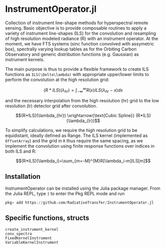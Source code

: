 # InstrumentOperator.jl
Collection of instrument line-shape methods for hyperspectral remote sensing. Basic objective is to provide composable routines to apply a variety of instrument line-shapes (ILS) for the convolution and resampling of high resolution modeled radiance (R) with an instrument operator. At the moment, we have FTS systems (sinc function convolved with assymetric box), spectrally varying lookup tables as for the Orbiting Carbon Observatory and generic distribution functions (e.g. Gaussian) as instrument kernels. 

The main purpose is thus to provide a flexible framework to create ILS functions as ``ILS(\Delta\lambda)`` with appropriate upper/lower limits to perform the convolution at the high resolution grid:
```math
(R*ILS)(\lambda_{hr}) = \int_{-\infty}^{\infty} R(x)ILS(\lambda_{hr}-x)dx
```
and the necessary interpolation from the high resolution (hr) grid to the low resolution (lr) detector grid after convolution. 
```math
(R*ILS)(\lambda_{hr}) \xrightarrow{\text{Cubic Spline}} (R*ILS)(\lambda_{lr})
```
To simplify calculations, we require the high resolution grid to be equidistant, ideally defined as Range. The ILS kernel (implemented as `OffsetArray`) and the grid in `R` thus require the same spacing, as we implement the convolution using finite response functions over indices in both ILS and R:

```math
(R*ILS)(\lambda_i)=\sum_{m=-M}^{M}R[\lambda_i-m]ILS[m]
```

## Installation

InstrumentOperator can be installed using the Julia package manager.
From the Julia REPL, type `]` to enter the Pkg REPL mode and run

```julia
pkg> add https://github.com/RadiativeTransfer/InstrumentOperator.jl
```

## Specific functions, structs
```@docs
create_instrument_kernel
conv_spectra
FixedKernelInstrument
VariableKernelInstrument
```
